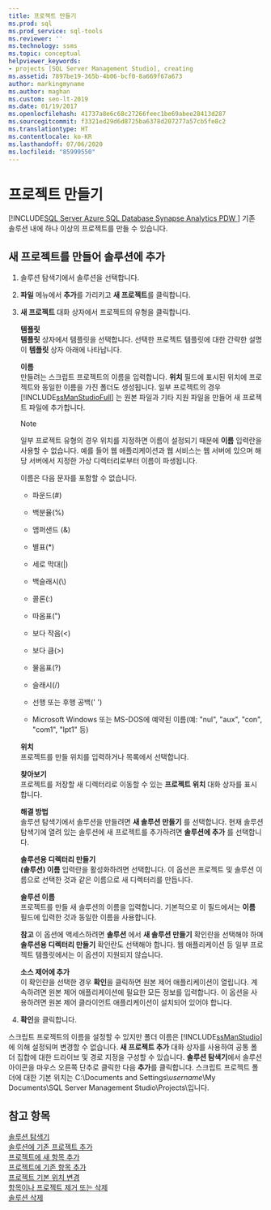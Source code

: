 ```yaml
---
title: 프로젝트 만들기
ms.prod: sql
ms.prod_service: sql-tools
ms.reviewer: ''
ms.technology: ssms
ms.topic: conceptual
helpviewer_keywords:
- projects [SQL Server Management Studio], creating
ms.assetid: 7897be19-365b-4b06-bcf0-8a669f67a673
author: markingmyname
ms.author: maghan
ms.custom: seo-lt-2019
ms.date: 01/19/2017
ms.openlocfilehash: 41737a8e6c68c27266feec1be69abee28413d287
ms.sourcegitcommit: f3321ed29d6d8725ba6378d207277a57cb5fe8c2
ms.translationtype: HT
ms.contentlocale: ko-KR
ms.lasthandoff: 07/06/2020
ms.locfileid: "85999550"
---
```

# <a name="create-a-project"></a>프로젝트 만들기

[!INCLUDE[SQL Server Azure SQL Database Synapse Analytics PDW ](../../includes/applies-to-version/sql-asdb-asdbmi-asa-pdw.md)]
기존 솔루션 내에 하나 이상의 프로젝트를 만들 수 있습니다.  
  
## <a name="create-a-new-project-and-add-it-to-a-solution"></a>새 프로젝트를 만들어 솔루션에 추가  
  
1.  솔루션 탐색기에서 솔루션을 선택합니다.  
  
2.  **파일** 메뉴에서 **추가**를 가리키고 **새 프로젝트**를 클릭합니다.  
  
3.  **새 프로젝트** 대화 상자에서 프로젝트의 유형을 클릭합니다.  
  
    **템플릿**  
    **템플릿** 상자에서 템플릿을 선택합니다. 선택한 프로젝트 템플릿에 대한 간략한 설명이 **템플릿** 상자 아래에 나타납니다.  
  
    **이름**  
    만들려는 스크립트 프로젝트의 이름을 입력합니다. **위치** 필드에 표시된 위치에 프로젝트와 동일한 이름을 가진 폴더도 생성됩니다. 일부 프로젝트의 경우 [!INCLUDE[ssManStudioFull](../../includes/ssmanstudiofull-md.md)] 는 원본 파일과 기타 지원 파일을 만들어 새 프로젝트 파일에 추가합니다.  
  
    > [!NOTE]  
    > 일부 프로젝트 유형의 경우 위치를 지정하면 이름이 설정되기 때문에 **이름** 입력란을 사용할 수 없습니다. 예를 들어 웹 애플리케이션과 웹 서비스는 웹 서버에 있으며 해당 서버에서 지정한 가상 디렉터리로부터 이름이 파생됩니다.  
  
    이름은 다음 문자를 포함할 수 없습니다.  
  
    -   파운드(#)  
  
    -   백분율(%)  
  
    -   앰퍼샌드 (&)  
  
    -   별표(*)  
  
    -   세로 막대(|)  
  
    -   백슬래시(\\)  
  
    -   콜론(:)  
  
    -   따옴표(")  
  
    -   보다 작음(\<)  
  
    -   보다 큼(>)  
  
    -   물음표(?)  
  
    -   슬래시(/)  
  
    -   선행 또는 후행 공백(' ')  
  
    -   Microsoft Windows 또는 MS-DOS에 예약된 이름(예: "nul", "aux", "con", "com1", "lpt1" 등)  
  
    **위치**  
    프로젝트를 만들 위치를 입력하거나 목록에서 선택합니다.  
  
    **찾아보기**  
    프로젝트를 저장할 새 디렉터리로 이동할 수 있는 **프로젝트 위치** 대화 상자를 표시합니다.  
  
    **해결 방법**  
    솔루션 탐색기에서 솔루션을 만들려면 **새 솔루션 만들기** 를 선택합니다. 현재 솔루션 탐색기에 열려 있는 솔루션에 새 프로젝트를 추가하려면 **솔루션에 추가** 를 선택합니다.  
  
    **솔루션용 디렉터리 만들기**  
    **(솔루션) 이름** 입력란을 활성화하려면 선택합니다. 이 옵션은 프로젝트 및 솔루션 이름으로 선택한 것과 같은 이름으로 새 디렉터리를 만듭니다.  
  
    **솔루션 이름**  
    프로젝트를 만들 새 솔루션의 이름을 입력합니다. 기본적으로 이 필드에서는 **이름** 필드에 입력한 것과 동일한 이름을 사용합니다.  
  
    **참고** 이 옵션에 액세스하려면 **솔루션** 에서 **새 솔루션 만들기** 확인란을 선택해야 하며 **솔루션용 디렉터리 만들기** 확인란도 선택해야 합니다. 웹 애플리케이션 등 일부 프로젝트 템플릿에서는 이 옵션이 지원되지 않습니다.  
  
    **소스 제어에 추가**  
    이 확인란을 선택한 경우 **확인**을 클릭하면 원본 제어 애플리케이션이 열립니다. 계속하려면 원본 제어 애플리케이션에 필요한 모든 정보를 입력합니다. 이 옵션을 사용하려면 원본 제어 클라이언트 애플리케이션이 설치되어 있어야 합니다.  
  
4.  **확인**을 클릭합니다.  
  
스크립트 프로젝트의 이름을 설정할 수 있지만 폴더 이름은 [!INCLUDE[ssManStudio](../../includes/ssmanstudio-md.md)] 에 의해 설정되며 변경할 수 없습니다. **새 프로젝트 추가** 대화 상자를 사용하여 공통 폴더 집합에 대한 드라이브 및 경로 지정을 구성할 수 있습니다. **솔루션 탐색기**에서 솔루션 아이콘을 마우스 오른쪽 단추로 클릭한 다음 **추가**를 클릭합니다. 스크립트 프로젝트 폴더에 대한 기본 위치는 C:\Documents and Settings\\*username*\My Documents\SQL Server Management Studio\Projects\\입니다.  
  
## <a name="see-also"></a>참고 항목

[솔루션 탐색기](../../ssms/solution/solution-explorer.md)  
[솔루션에 기존 프로젝트 추가](../../ssms/solution/add-an-existing-project-to-a-solution.md)  
[프로젝트에 새 항목 추가](../../ssms/solution/add-new-items-to-a-project.md)  
[프로젝트에 기존 항목 추가](../../ssms/solution/add-existing-items-to-a-project.md)  
[프로젝트 기본 위치 변경](../../ssms/solution/change-the-default-location-for-projects.md)  
[항목이나 프로젝트 제거 또는 삭제](../../ssms/solution/remove-or-delete-an-item-or-project.md)  
[솔루션 삭제](../../ssms/solution/delete-a-solution.md)  